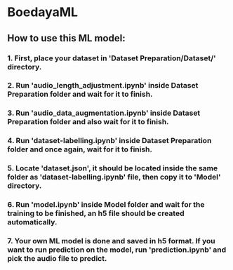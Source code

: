 # BoedayaML
## How to use this ML model:
### 1. First, place your dataset in 'Dataset Preparation/Dataset/' directory.
### 2. Run 'audio_length_adjustment.ipynb' inside Dataset Preparation folder and wait for it to finish.
### 3. Run 'audio_data_augmentation.ipynb' inside Dataset Preparation folder and also wait for it to finish.
### 4. Run 'dataset-labelling.ipynb' inside Dataset Preparation folder and once again, wait for it to finish.
### 5. Locate 'dataset.json', it should be located inside the same folder as 'dataset-labelling.ipynb' file, then copy it to 'Model' directory.
### 6. Run 'model.ipynb' inside Model folder and wait for the training to be finished, an h5 file should be created automatically.
### 7. Your own ML model is done and saved in h5 format. If you want to run prediction on the model, run 'prediction.ipynb' and pick the audio file to predict.
